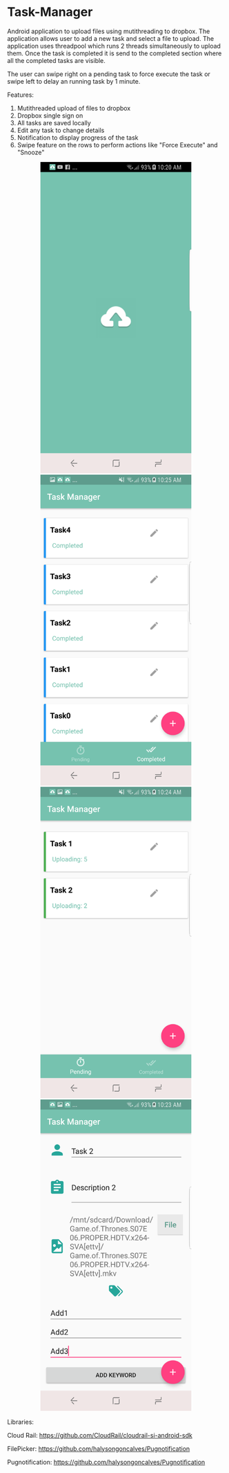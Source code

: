 # Task-Manager

Android application to upload files using mutithreading to dropbox. The application allows user to add a new task and select a file to upload.
The application uses threadpool which runs 2 threads simultaneously to upload them. Once the task is completed it is send to the completed section where all the completed tasks are visible.

The user can swipe right on a pending task to force execute the task or swipe left to delay an running task by 1 minute.

Features:
1. Mutithreaded upload of files to dropbox
2. Dropbox single sign on
3. All tasks are saved locally
4. Edit any task to change details
5. Notification to display progress of the task
6. Swipe feature on the rows to perform actions like "Force Execute" and "Snooze"


<p align="center">
  <img src="images/ss_1.png" width="350"/>
  <img src="images/ss_2.png" width="350"/>
  <img src="images/ss_3.png" width="350"/>
  <img src="images/ss_4.png" width="350"/>
</p>

Libraries:

Cloud Rail: https://github.com/CloudRail/cloudrail-si-android-sdk

FilePicker: https://github.com/halysongoncalves/Pugnotification

Pugnotification: https://github.com/halysongoncalves/Pugnotification
